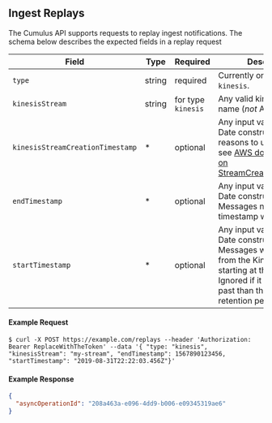 ## Ingest Replays

The Cumulus API supports requests to replay ingest notifications.
The schema below describes the expected fields in a replay request

| Field | Type | Required | Description |
| ------ | ------ | ------ | ------ |
| `type` | string | required | Currently only accepts `kinesis`. |
| `kinesisStream` | string | for type `kinesis` | Any valid kinesis stream name (*not* ARN) |
| `kinesisStreamCreationTimestamp` | * | optional | Any input valid for a JS Date constructor. For reasons to use this field see [AWS documentation on StreamCreationTimestamp](https://docs.aws.amazon.com/kinesis/latest/APIReference/API_ListShards.html#API_ListShards_RequestSyntax). |
| `endTimestamp` | * | optional | Any input valid for a JS Date constructor. Messages newer than this timestamp will be skipped.
| `startTimestamp` | * | optional | Any input valid for a JS Date constructor. Messages will be fetched from the Kinesis stream starting at this timestamp. Ignored if it is further in the past than the stream's retention period. |

#### Example Request

```curl
$ curl -X POST https://example.com/replays --header 'Authorization: Bearer ReplaceWithTheToken' --data '{ "type: "kinesis", "kinesisStream": "my-stream", "endTimestamp": 1567890123456, "startTimestamp": "2019-08-31T22:22:03.456Z"}'
```

#### Example Response

```json
{
  "asyncOperationId": "208a463a-e096-4dd9-b006-e09345319ae6"
}
```
